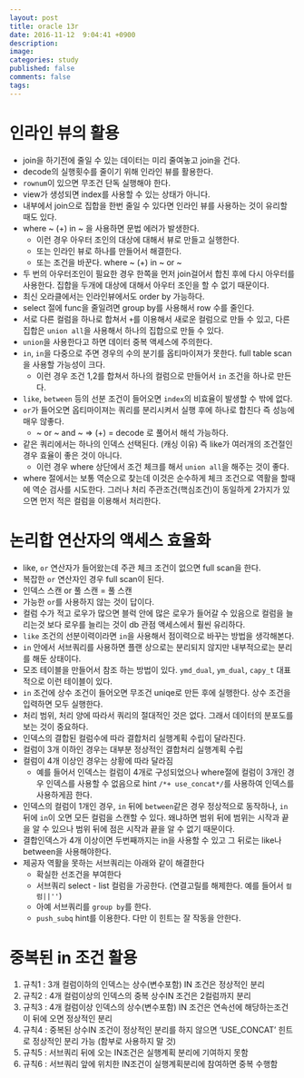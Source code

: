 ```yaml
---
layout: post
title: oracle 13r
date: 2016-11-12  9:04:41 +0900
description:
image:
categories: study
published: false
comments: false
tags:
---
```


# 인라인 뷰의 활용

- join을 하기전에 줄일 수 있는 데이터는 미리 줄여놓고 join을 건다.
- decode의 실행횟수를 줄이기 위해 인라인 뷰를 활용한다.
- `rownum`이 있으면 무조건 단독 실행해야 한다.
- view가 생성되면 index를 사용할 수 있는 상태가 아니다.
- 내부에서 join으로 집합을 한번 줄일 수 있다면 인라인 뷰를 사용하는 것이 유리할 때도 있다.
- where ~ (+) in ~ 을 사용하면 문법 에러가 발생한다.
  - 이런 경우 아우터 조인의 대상에 대해서 뷰로 만들고 실행한다.
  - 또는 인라인 뷰로 하나를 만들어서 해결한다.
  - 또는 조건을 바꾼다. where ~ (+) in ~ or ~
- 두 번의 아우터조인이 필요한 경우 한쪽을 먼저 join걸어서 합친 후에 다시 아우터를 사용한다. 집합을 두개에 대상에 대해서 아우터 조인을 할 수 없기 때문이다.
- 최신 오라클에서는 인라인뷰에서도 order by 가능하다.
- select 절에 func을 줄일려면 group by를 사용해서 row 수를 줄인다.
- 서로 다른 컬럼을 하나로 합쳐서 `+`를 이용해서 새로운 컬럼으로 만들 수 있고, 다른 집합은 `union all`을 사용해서 하나의 집합으로 만들 수 있다.
- `union`을 사용한다고 하면 데이터 중복 액세스에 주의한다.
- `in`, `in`을 다중으로 주면 경우의 수의 분기를 옵티마이져가 못한다. full table scan을 사용할 가능성이 크다.
  - 이런 경우 조건 1,2를 합쳐서 하나의 컬럼으로 만들어서 `in` 조건을 하나로 만든다.
- `like`, `between` 등의 선분 조건이 들어오면 `index`의 비효율이 발생할 수 밖에 없다.
- `or`가 들어오면 옵티마이져는 쿼리를 분리시켜서 실행 후에 하나로 합친다 즉 성능에 매우 않좋다.
  - ~ or ~ and ~ => (+) = decode 로 풀어서 해석 가능하다.
- 같은 쿼리에서는 하나의 인덱스 선택된다. (캐싱 이유) 즉 like가 여러개의 조건절인 경우 효율이 좋은 것이 아니다.
  - 이런 경우 where 상단에서 조건 체크를 해서 `union all`을 해주는 것이 좋다.
- where 절에서는 보통 역순으로 찾는데 이것은 순수하게 체크 조건으로 역활을 할때에 역순 검사를 시도한다. 그러나 처리 주관조건(핵심조건)이 동일하게 2가지가 있으면 먼저 적은 컬럼을 이용해서 처리한다.

# 논리합 연산자의 액세스 효율화

- like, `or` 연산자가 들어왔는데 주관 체크 조건이 없으면 full scan을 한다.
- 복잡한 `or` 연산자인 경우 full scan이 된다.
- 인덱스 스캔 or 풀 스캔 = 풀 스캔
- 가능한 `or`를 사용하지 않는 것이 답이다.
- 컬럼 수가 적고 로우가 많으면 블럭 안에 많은 로우가 들어갈 수 있음으로 컬럼을 늘리는것 보다 로우를 늘리는 것이 db 관점 액세스에서 훨씬 유리하다.
- `like` 조건의 선분이력이라면 `in`을 사용해서 점이력으로 바꾸는 방법을 생각해본다.
- `in` 안에서 서브쿼리를 사용하면 플랜 상으로는 분리되지 않지만 내부적으로는 분리를 해둔 상태이다.
- 모조 테이블을 만들어서 참조 하는 방법이 있다. `ymd_dual`, `ym_dual`, `capy_t` 대표적으로 이런 테이블이 있다.
- `in` 조건에 상수 조건이 들어오면 무조건 uniqe로 만든 후에 실행한다. 상수 조건을 입력하면 모두 실행한다.
- 처리 범위, 처리 양에 따라서 쿼리의 절대적인 것은 없다. 그래서 데이터의 분포도를 보는 것이 중요하다.
- 인덱스의 결합된 컬럼수에 따라 결합처리 실행계획 수립이 달라진다.
- 컬럼이 3개 이하인 경우는 대부분 정상적인 결합처리 실행계획 수립
- 컬럼이 4개 이상인 경우는 상황에 따라 달라짐
  - 예를 들어서 인덱스는 컬럼이 4개로 구성되었으나 where절에 컬럼이 3개인 경우 인덱스를 사용할 수 없음으로 hint `/*+ use_concat*/`를 사용하여 인덱스를 사용하게끔 한다.
- 인덱스의 컬럼이 1개인 경우, `in` 뒤에  `between`같은 경우 정상적으로 동작하나, `in` 뒤에 `in`이 오면 모든 컬럼을 스캔할 수 있다. 왜냐하면 범위 뒤에 범위는 시작과 끝을 알 수 있으나 범위 뒤에 점은 시작과 끝을 알 수 없기 때문이다.
- 결합인덱스가 4개 이상이면 두번째까지는 in을 사용할 수 있고 그 뒤로는 like나 between을 사용해야한다.
- 제공자 역활을 못하는 서브쿼리는 아래와 같이 해결한다
  - 확실한 선조건을 부여한다
  - 서브쿼리 select - list 컬럼을 가공한다. (연결고릴를 해제한다. 예를 들어서 ``컬럼||''``)
  - 아예 서브쿼리를 `group by`를 한다.
  - `push_subq` hint를 이용한다. 다만 이 힌트는 잘 작동을 안한다.

# 중복된 in 조건 활용

1. 규칙1 : 3개 컬럼이하의 인덱스는 상수(변수포함) IN 조건은 정상적인 분리
2. 규칙2 : 4개 컬럼이상의 인덱스의 중복 상수IN 조건은 2컬럼까지 분리
3. 규칙3 : 4개 컬럼이상 인덱스의 상수(변수포함) IN 조건은 연속선에 해당하는조건이 뒤에 오면 정상적인 분리
4. 규칙4 : 중복된 상수IN 조건이 정상적인 분리를 하지 않으면 ‘USE_CONCAT’ 힌트로 정상적인 분리 가능 (함부로 사용하지 말 것)
5. 규칙5 : 서브쿼리 뒤에 오는 IN조건은 실행계획 분리에 기여하지 못함
6. 규칙6 : 서브쿼리 앞에 위치한 IN조건이 실행계획분리에 참여하면 중복 수행함
